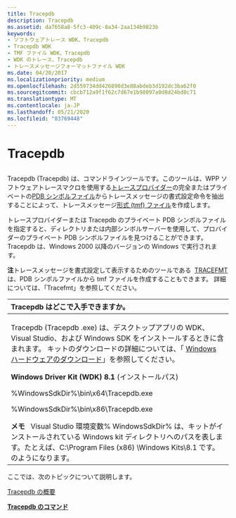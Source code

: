 ```yaml
---
title: Tracepdb
description: Tracepdb
ms.assetid: da7658a8-5fc3-409c-8a34-2aa134b9823b
keywords:
- ソフトウェアトレース WDK、Tracepdb
- Tracepdb WDK
- TMF ファイル WDK、Tracepdb
- WDK のトレース、Tracepdb
- トレースメッセージフォーマットファイル WDK
ms.date: 04/20/2017
ms.localizationpriority: medium
ms.openlocfilehash: 2d559734dd426890d3e88abdeb3d192dc3ba62f0
ms.sourcegitcommit: cbcb712a9f1f62c7d67e1b98097a0d8d24bd0c71
ms.translationtype: MT
ms.contentlocale: ja-JP
ms.lasthandoff: 05/21/2020
ms.locfileid: "83769448"
---
```

# <a name="tracepdb"></a>Tracepdb


## <span id="ddk_tracepdb_tools"></span><span id="DDK_TRACEPDB_TOOLS"></span>


Tracepdb (Tracepdb) は、コマンドラインツールです。このツールは、WPP ソフトウェアトレースマクロを使用する[トレースプロバイダー](trace-provider.md)の完全またはプライベートの[PDB シンボルファイル](pdb-symbol-files.md)からトレースメッセージの書式設定命令を抽出することによって、トレースメッセージ[形式 (tmf) ファイル](trace-message-format-file.md)を作成します。

トレースプロバイダーまたは Tracepdb のプライベート PDB シンボルファイルを指定すると、ディレクトリまたは内部シンボルサーバーを使用して、プロバイダーのプライベート PDB シンボルファイルを見つけることができます。 Tracepdb は、Windows 2000 以降のバージョンの Windows で実行されます。

**注**トレースメッセージを書式設定して表示するためのツールである  [TRACEFMT](tracefmt.md)は、PDB シンボルファイルから tmf ファイルを作成することもできます。 詳細については、「Tracefmt」を参照してください。

 

<table>
<colgroup>
<col width="100%" />
</colgroup>
<thead>
<tr class="header">
<th align="left">Tracepdb はどこで入手できますか。</th>
</tr>
</thead>
<tbody>
<tr class="odd">
<td align="left"><p>Tracepdb (Tracepdb .exe) は、デスクトップアプリの WDK、Visual Studio、および Windows SDK をインストールするときに含まれます。 キットのダウンロードの詳細については、「 <a href="https://docs.microsoft.com/windows-hardware/drivers/download-the-wdk" data-raw-source="[Windows Hardware Downloads](https://docs.microsoft.com/windows-hardware/drivers/download-the-wdk)">Windows ハードウェアのダウンロード</a>」を参照してください。</p>
<p><strong>Windows Driver Kit (WDK) 8.1</strong> (インストールパス)</p>
<p>%WindowsSdkDir%\bin\x64\Tracepdb.exe</p>
<p>%WindowsSdkDir%\bin\x86\Tracepdb.exe</p>
<div class="alert">
<strong>メモ</strong>   Visual Studio 環境変数% WindowsSdkDir% は、キットがインストールされている Windows kit ディレクトリへのパスを表します。たとえば、C:\Program Files (x86) \Windows Kits\8.1 です。のようになります。
</div>
<div>
 
</div></td>
</tr>
</tbody>
</table>

 

ここでは、次のトピックについて説明します。

[Tracepdb の概要](tracepdb-overview.md)

[**Tracepdb のコマンド**](tracepdb-commands.md)
